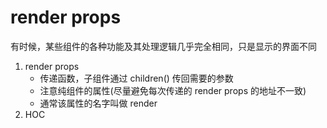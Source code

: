 # render props

有时候，某些组件的各种功能及其处理逻辑几乎完全相同，只是显示的界面不同

1. render props
   - 传递函数，子组件通过 children() 传回需要的参数
   - 注意纯组件的属性(尽量避免每次传递的 render props 的地址不一致)
   - 通常该属性的名字叫做 render
2. HOC
